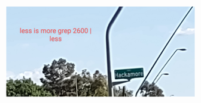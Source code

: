 
![s1](https://raw.githubusercontent.com/c4pt000/2600-marching-through-satellites/main/IMG_20220330_164846898~2.jpg)
